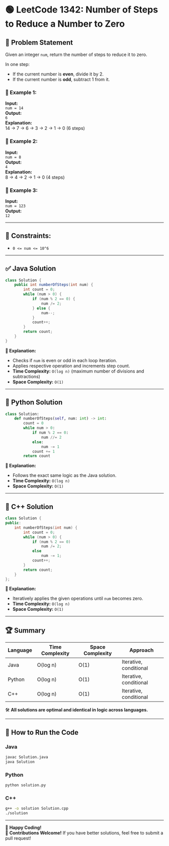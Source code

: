 # 🟢 LeetCode 1342: Number of Steps to Reduce a Number to Zero

## 📌 Problem Statement
Given an integer `num`, return the number of steps to reduce it to zero.

In one step:
- If the current number is **even**, divide it by 2.
- If the current number is **odd**, subtract 1 from it.

### 🔹 Example 1:
**Input:**  
`num = 14`  
**Output:**  
`6`  
**Explanation:**  
14 → 7 → 6 → 3 → 2 → 1 → 0 (6 steps)

### 🔹 Example 2:
**Input:**  
`num = 8`  
**Output:**  
`4`  
**Explanation:**  
8 → 4 → 2 → 1 → 0 (4 steps)

### 🔹 Example 3:
**Input:**  
`num = 123`  
**Output:**  
`12`

---

## 🚀 Constraints:
- `0 <= num <= 10^6`  

---

## ✅ Java Solution
```java
class Solution {
    public int numberOfSteps(int num) {
        int count = 0;
        while (num > 0) {
            if (num % 2 == 0) {
                num /= 2;
            } else {
                num--;
            }
            count++;
        }
        return count;
    }
}
```
**📝 Explanation:**  
- Checks if `num` is even or odd in each loop iteration.  
- Applies respective operation and increments step count.  
- **Time Complexity:** `O(log n)` (maximum number of divisions and subtractions)  
- **Space Complexity:** `O(1)`

---

## 🔷 Python Solution
```python
class Solution:
    def numberOfSteps(self, num: int) -> int:
        count = 0
        while num > 0:
            if num % 2 == 0:
                num //= 2
            else:
                num -= 1
            count += 1
        return count
```
**📝 Explanation:**  
- Follows the exact same logic as the Java solution.  
- **Time Complexity:** `O(log n)`  
- **Space Complexity:** `O(1)`

---

## 🔶 C++ Solution
```cpp
class Solution {
public:
    int numberOfSteps(int num) {
        int count = 0;
        while (num > 0) {
            if (num % 2 == 0)
                num /= 2;
            else
                num -= 1;
            count++;
        }
        return count;
    }
};
```
**📝 Explanation:**  
- Iteratively applies the given operations until `num` becomes zero.  
- **Time Complexity:** `O(log n)`  
- **Space Complexity:** `O(1)`

---

## 🏆 Summary
| Language | Time Complexity | Space Complexity | Approach |
|----------|-----------------|------------------|----------|
| Java     | O(log n)        | O(1)             | Iterative, conditional |
| Python   | O(log n)        | O(1)             | Iterative, conditional |
| C++      | O(log n)        | O(1)             | Iterative, conditional |

🛠 **All solutions are optimal and identical in logic across languages.**  

---

## 🎯 How to Run the Code
### Java
```sh
javac Solution.java
java Solution
```
### Python
```sh
python solution.py
```
### C++
```sh
g++ -o solution Solution.cpp
./solution
```

---

🚀 **Happy Coding!**  
📝 **Contributions Welcome!** If you have better solutions, feel free to submit a pull request!  
